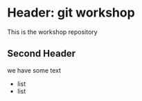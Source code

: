 # Header: git workshop
This is the workshop repository

## Second Header
we have some text
* list
* list

